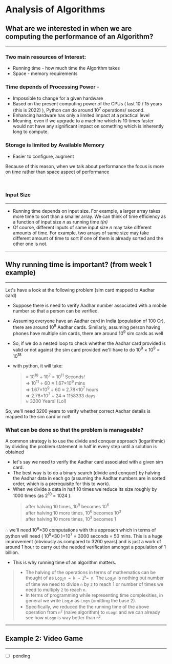 # Analysis of Algorithms

<!-- Notes maintained by: Dibakash Baruah -->

## What are we interested in when we are computing the performance of an Algorithm?

---

### Two main resources of Interest:

- Running time - how much time the Algorithm takes
- Space - memory requirements

### Time depends of Processing Power -

- Impossible to change for a given hardware
- Based on the present computing power of the CPUs ( last 10 / 15 years (this is 2022) ), Python can do around 10<sup>7</sup> operations/ second.
- Enhancing hardware has only a limited impact at a practical level
- Meaning, even if we upgrade to a machine which is 10 times faster would not have any significant impact on something which is inherently long to compute.

### Storage is limited by Available Memory

- Easier to configure, augment

Because of this reason, when we talk about performance the focus is more on time rather than space aspect of performance

<br>

### Input Size

---

- Running time depends on input size. For example, a larger array takes more time to sort than a smaller array. We can think of time efficiency as a function of input size <em>n</em> as running time <em>t(n)</em>
- Of course, different inputs of same input size <em>n</em> may take different amounts of time. For example, two arrays of same size may take different amount of time to sort if one of them is already sorted and the other one is not.

---

## Why running time is important? (from week 1 example)

---

Let's have a look at the following problem (sim card mapped to Aadhar card)

- Suppose there is need to verify Aadhar number associated with a mobile number so that a person can be verified.
- Assuming everyone have an Aadhar card in India (population of 100 Cr), there are around 10<sup>9</sup> Aadhar cards. Similarly, assuming person having phones have multiple sim cards, there are around 10<sup>9</sup> sim cards as well
- So, if we do a nested loop to check whether the Aadhar card provided is valid or not against the sim card provided we'll have to do 10<sup>9</sup> &times; 10<sup>9</sup> &equals; 10<sup>18</sup>
- with python, it will take:

  > = 10<sup>18</sup> &divide; 10<sup>7</sup> = 10<sup>11</sup> Seconds!
  > <br> &rArr; 10<sup>11</sup> &divide; 60 &asymp; 1.67&times;10<sup>9</sup> mins
  > <br> &rArr; 1.67&times;10<sup>9</sup> &divide; 60 &asymp; 2.78&times;10<sup>7</sup> hours
  > <br> &rArr; 2.78&times;10<sup>7</sup> &divide; 24 &asymp; 1158333 days
  > <br> &asymp; 3200 Years! (Lol)

So, we'll need 3200 years to verify whether correct Aadhar details is mapped to the sim card or not!

### What can be done so that the problem is manageable?

A common strategy is to use the divide and conquer approach (logarithmic) by dividing the problem statement in half in every step until a solution is obtained

- let's say we need to verify the Aadhar card associated with a given sim card.
- The best way is to do a binary search (divide and conquer) by halving the Aadhar data in each go (assuming the Aadhar numbers are in sorted order, which is a prerequisite for this to work).
- When we divide a data in half 10 times we reduce its size roughly by 1000 times (as 2<sup>10</sup> = 1024 ).
  > after halving 10 times, 10<sup>9</sup> becomes 10<sup>6</sup><br>
  > after halving 10 more times, 10<sup>6</sup> becomes 10<sup>3</sup><br>
  > after halving 10 more times, 10<sup>3</sup> becomes 1

&there4; we'll need 10<sup>9</sup>&times;30 computations with this approach which in terms of python will need ( 10<sup>9</sup>&times;30 )&divide;10<sup>7</sup> = 3000 seconds = 50 mins. This is a huge improvement (obviously as compared to 3200 years) and is just a work of around 1 hour to carry out the needed verification amongst a population of 1 billion.

- This is why running time of an algorithm matters.

> - The halving of the operations in terms of mathematics can be thought of as <code>Log<sub>2</sub>n = k &rArr; 2<sup>k</sup>= n</code>. The <code>Log<sub>2</sub>n</code> is nothing but number of time we need to divide <code>n</code> by <code>2</code> to reach 1 or number of times we need to multiply <code>2</code> to reach <code>n</code>.<br>
> - In terms of programming while representing time complexities, in general we write <code>Log<sub>2</sub>n</code> as <code>Logn</code> (omitting the base 2).<br>
> - Specifically, we reduced the the running time of the above operation from <code>n<sup>2</sup></code> (naive algorithm) to <code>nLogn</code> and we can already see how <code>nLogn</code> is way better than <code>n<sup>2</sup></code>.

---

## Example 2: Video Game

---

- [ ] pending
